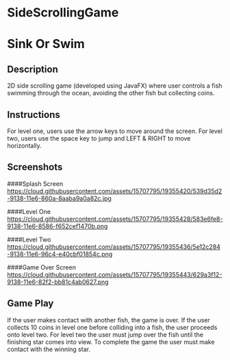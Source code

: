 # SideScrollingGame

Sink Or Swim
========

Description
-----------
2D side scrolling game (developed using JavaFX) where user controls a fish swimming through the ocean, avoiding the other fish but collecting coins.

Instructions
------------
For level one, users use the arrow keys to move around the screen.
For level two, users use the space key to jump and LEFT & RIGHT to move horizontally.

Screenshots
------------
####Splash Screen
https://cloud.githubusercontent.com/assets/15707795/19355420/539d35d2-9138-11e6-860a-8aaba9a0a82c.jpg

####Level One
https://cloud.githubusercontent.com/assets/15707795/19355428/583e6fe8-9138-11e6-8586-f652cef1470b.png

####Level Two
https://cloud.githubusercontent.com/assets/15707795/19355436/5e12c284-9138-11e6-96c4-e40cbf01854c.png

####Game Over Screen
https://cloud.githubusercontent.com/assets/15707795/19355443/629a3f12-9138-11e6-82f2-bb81c4ab0627.png

Game Play
----------
If the user makes contact with another fish, the game is over.
If the user collects 10 coins in level one before colliding into a fish, the user proceeds onto level two.
For level two the user must jump over the fish until the finishing star comes into view. To complete the game the user must make contact with the winning star.

